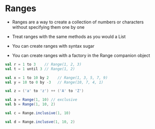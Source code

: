 # Ranges

- Ranges are a way to create a collection of numbers or characters without
  specifying them one by one

- Treat ranges with the same methods as you would a List
- You can create ranges with syntax sugar
- You can create ranges with a factory in the Range companion object


```scala
val r = 1 to 3    // Range(1, 2, 3)
val t = 1 until 3 // Range(1, 2)

val x = 1 to 10 by 2    // Range(1, 3, 5, 7, 9)
val y = 10 to 0 by -3   // Range(10, 7, 4, 1)

val z = ('a' to 'z') ++ ('A' to 'Z')

val a = Range(1, 10) // exclusive
val b = Range(1, 10, 2)

val c = Range.inclusive(1, 10)

val d = Range.inclusve(1, 10, 2)

```

